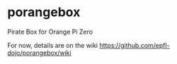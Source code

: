# porangebox
Pirate Box for Orange Pi Zero

For now, details are on the wiki https://github.com/epfl-dojo/porangebox/wiki

